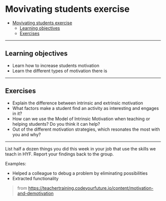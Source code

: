 # Movivating students exercise


- [Movivating students exercise](#movivating-students-exercise)
  - [Learning objectives](#learning-objectives)
  - [Exercises](#exercises)

---

## Learning objectives

* Learn how to increase students motivation
* Learn the different types of motivation there is

---

## Exercises

- Explain the difference between intrinsic and extrinsic motivation
- What factors make a student find an activity as interesting and engages in it? 
- How can we use the Model of Intrinsic Motivation when teaching or helping students? Do you think it can help?
- Out of the different motivation strategies, which resonates the most with you and why?

---

List half a dozen things you did this week in your job that use the skills we teach in HYF. Report your findings back to the group.

Examples:
- Helped a colleague to debug a problem by eliminating possibilities
- Extracted functionality

> from https://teachertraining.codeyourfuture.io/content/motivation-and-demotivation


